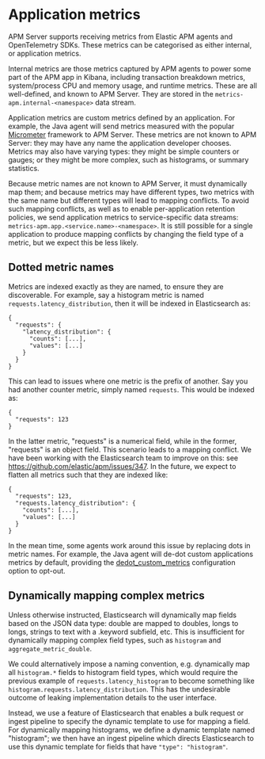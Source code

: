 # Application metrics

APM Server supports receiving metrics from Elastic APM agents and OpenTelemetry SDKs.
These metrics can be categorised as either internal, or application metrics.

Internal metrics are those metrics captured by APM agents to power some part of the APM
app in Kibana, including transaction breakdown metrics, system/process CPU and memory
usage, and runtime metrics. These are all well-defined, and known to APM Server. They
are stored in the `metrics-apm.internal-<namespace>` data stream.

Application metrics are custom metrics defined by an application. For example, the Java
agent will send metrics measured with the popular [Micrometer](https://micrometer.io)
framework to APM Server. These metrics are not known to APM Server: they may have any
name the application developer chooses. Metrics may also have varying types: they might
be simple counters or gauges; or they might be more complex, such as histograms, or
summary statistics.

Because metric names are not known to APM Server, it must dynamically map them;
and because metrics may have different types, two metrics with the same name but
different types will lead to mapping conflicts. To avoid such mapping conflicts,
as well as to enable per-application retention policies, we send application metrics
to service-specific data streams: `metrics-apm.app.<service.name>-<namespace>`.
It is still possible for a single application to produce mapping conflicts by
changing the field type of a metric, but we expect this be less likely.

## Dotted metric names

Metrics are indexed exactly as they are named, to ensure they are discoverable.
For example, say a histogram metric is named `requests.latency_distribution`, then
it will be indexed in Elasticsearch as:

```
{
  "requests": {
    "latency_distribution": {
      "counts": [...],
      "values": [...]
    }
  }
}
```

This can lead to issues where one metric is the prefix of another. Say you had
another counter metric, simply named `requests`. This would be indexed as:

```
{
  "requests": 123
}
```

In the latter metric, "requests" is a numerical field, while in the former,
"requests" is an object field. This scenario leads to a mapping conflict.
We have been working with the Elasticsearch team to improve on this: see
https://github.com/elastic/apm/issues/347. In the future, we expect to flatten
all metrics such that they are indexed like:

```
{
  "requests": 123,
  "requests.latency_distribution": {
    "counts": [...],
    "values": [...]
  }
}
```

In the mean time, some agents work around this issue by replacing dots
in metric names. For example, the Java agent will de-dot custom applications
metrics by default, providing the
[dedot_custom_metrics](https://www.elastic.co/guide/en/apm/agent/java/current/config-metrics.html#config-dedot-custom-metrics)
configuration option to opt-out.

## Dynamically mapping complex metrics

Unless otherwise instructed, Elasticsearch will dynamically map fields based
on the JSON data type: double are mapped to doubles, longs to longs,
strings to text with a .keyword subfield, etc. This is insufficient for
dynamically mapping complex field types, such as `histogram` and
`aggregate_metric_double`.

We could alternatively impose a naming convention, e.g. dynamically map all
`histogram.*` fields to histogram field types, which would require the previous
example of `requests.latency_histogram` to become something like
`histogram.requests.latency_distribution`. This has the undesirable outcome of
leaking implementation details to the user interface.

Instead, we use a feature of Elasticsearch that enables a bulk request or
ingest pipeline to specify the dynamic template to use for mapping a field.
For dynamically mapping histograms, we define a dynamic template named
"histogram"; we then have an ingest pipeline which directs Elasticsearch to
use this dynamic template for fields that have `"type": "histogram"`.
